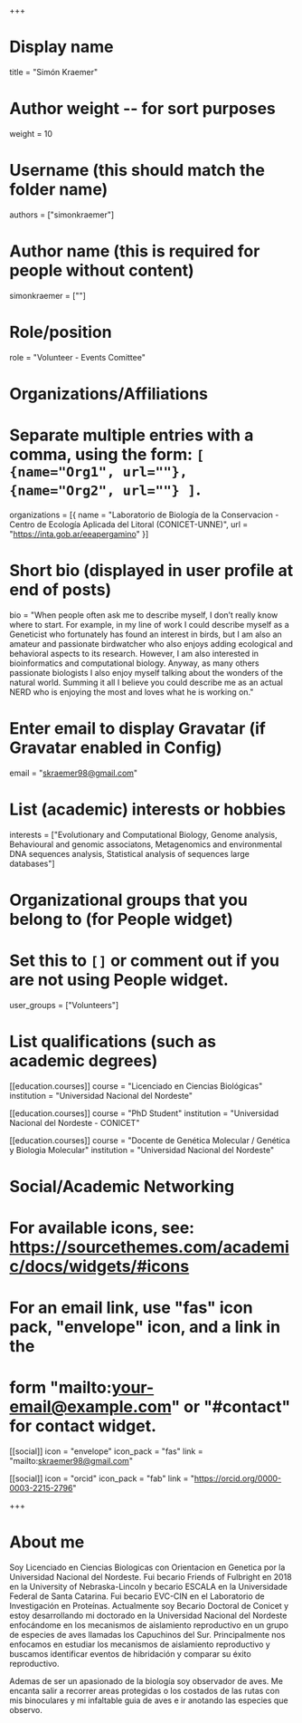 +++
# Display name
title = "Simón Kraemer"

# Author weight -- for sort purposes
weight = 10

# Username (this should match the folder name)
authors = ["simonkraemer"]

# Author name (this is required for people without content)
simonkraemer = [""]

# Role/position
role = "Volunteer - Events Comittee"

# Organizations/Affiliations
#   Separate multiple entries with a comma, using the form: `[ {name="Org1", url=""}, {name="Org2", url=""} ]`.
organizations = [{ name = "Laboratorio de Biología de la Conservacion - Centro de Ecología Aplicada del Litoral (CONICET-UNNE)", url = "https://inta.gob.ar/eeapergamino" }]

# Short bio (displayed in user profile at end of posts)
bio = "When people often ask me to describe myself, I don’t really know where to start. For example, in my line of work I could describe myself as a Geneticist who fortunately has found an interest in birds, but I am also an amateur and passionate birdwatcher who also enjoys adding ecological and behavioral aspects to its research. However, I am also interested in bioinformatics and computational biology. Anyway, as many others passionate biologists I also enjoy myself talking about the wonders of the natural world. Summing it all I believe you could describe me as an actual NERD who is enjoying the most and loves what he is working on."

# Enter email to display Gravatar (if Gravatar enabled in Config)
email = "skraemer98@gmail.com"

# List (academic) interests or hobbies
interests = ["Evolutionary and Computational Biology, Genome analysis, Behavioural and genomic associatons, Metagenomics and environmental DNA sequences analysis, Statistical analysis of sequences large databases"]

# Organizational groups that you belong to (for People widget)
#   Set this to `[]` or comment out if you are not using People widget.
user_groups = ["Volunteers"]

# List qualifications (such as academic degrees)
[[education.courses]]
course = "Licenciado en Ciencias Biológicas"
institution = "Universidad Nacional del Nordeste"

[[education.courses]]
course = "PhD Student"
institution = "Universidad Nacional del Nordeste - CONICET"

[[education.courses]]
course = "Docente de Genética Molecular / Genética y Biologia Molecular"
institution = "Universidad Nacional del Nordeste"

# Social/Academic Networking
# For available icons, see: https://sourcethemes.com/academic/docs/widgets/#icons
#   For an email link, use "fas" icon pack, "envelope" icon, and a link in the
#   form "mailto:your-email@example.com" or "#contact" for contact widget.

[[social]]
  icon = "envelope"
  icon_pack = "fas"
  link = "mailto:skraemer98@gmail.com"


[[social]]
  icon = "orcid"
  icon_pack = "fab"
  link = "https://orcid.org/0000-0003-2215-2796"

+++

# About me 
Soy Licenciado en Ciencias Biologicas con Orientacion en Genetica por la Universidad Nacional del Nordeste. Fui becario Friends of Fulbright en 2018 en la University of Nebraska-Lincoln y becario ESCALA en la Universidade Federal de Santa Catarina. Fui becario EVC-CIN en el Laboratorio de Investigación en Proteínas. Actualmente soy Becario Doctoral de Conicet y estoy desarrollando mi doctorado en la Universidad Nacional del Nordeste enfocándome en los mecanismos de aislamiento reproductivo en un grupo de especies de aves llamadas los Capuchinos del Sur. Principalmente nos enfocamos en estudiar los mecanismos de aislamiento reproductivo y buscamos identificar eventos de hibridación y comparar su éxito reproductivo.

Ademas de ser un apasionado de la biología soy observador de aves. Me encanta salir a recorrer areas protegidas o los costados de las rutas con mis binoculares y mi infaltable guia de aves e ir anotando las especies que observo.